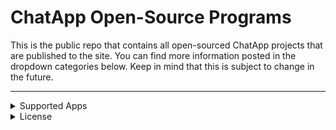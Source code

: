 # ChatApp Open-Source Programs

This is the public repo that contains all open-sourced ChatApp projects that are published to the site. You can find more information posted in the dropdown categories below. Keep in mind that this is subject to change in the future.

<hr>

<details><summary>Supported Apps</summary>
   <p>
   
      ## The table below shows all ChatApp apps that are listed in this repo.
   
      | App | Support | Version | Repo |
      | --- | --- | --- | --- |
      | ChatApp | ✔️ | | Alpha 1.0 | N/A |
   
   </p>
</details>

<details><summary>License</summary>
   <p>
      ##I highly recommend reading the license to avoid legal trouble.
      The license can be found <a href="https://github.com/ChatAppDevelopment/ChatApp/blob/main/LICENSE">here</a>.
   </p>
</details>
